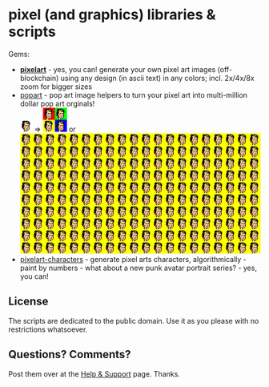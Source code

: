 # pixel (and graphics) libraries & scripts


Gems:

- [**pixelart**](pixelart) - yes, you can! generate your own pixel art images (off-blockchain) using any design (in ascii text) in any colors; incl. 2x/4x/8x zoom for bigger sizes
- [popart](popart) - pop art image helpers  to turn your pixel art into multi-million dollar pop art orginals! <br> ![](popart/i/frida_kahlo-24x24.png) ⇒ ![](popart/i/frida-quadruple.png)
 or ![](popart/i/frida-twohundred.png)
- [pixelart-characters](pixelart-characters) - generate pixel arts characters, algorithmically - paint by numbers - what about a new punk avatar portrait series? - yes, you can!






## License

The scripts are dedicated to the public domain.
Use it as you please with no restrictions whatsoever.


## Questions? Comments?

Post them over at the [Help & Support](https://github.com/geraldb/help) page. Thanks.


